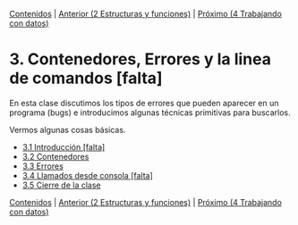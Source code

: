 [Contenidos](../Contenidos.md) \| [Anterior (2 Estructuras y funciones)](../02_Estructuras_y_Funciones/00_Resumen.md) \| [Próximo (4 Trabajando con datos)](../04_Datos/00_Resumen.md)

# 3. Contenedores, Errores y la linea de comandos [falta]
En esta clase discutimos los tipos de errores que pueden aparecer en un programa (bugs) e introducimos algunas técnicas primitivas para buscarlos.

Vermos algunas cosas básicas.


* [3.1 Introducción [falta]](01_Introduccion.md)
* [3.2 Contenedores](02_Contenedores.md)
* [3.3 Errores](03_Bugs.md)
* [3.4 Llamados desde consola [falta]](04_Llamados_desde_cmd.md)
* [3.5 Cierre de la clase](05_Cierre.md)


[Contenidos](../Contenidos.md) \| [Anterior (2 Estructuras y funciones)](../02_Estructuras_y_Funciones/00_Resumen.md) \| [Próximo (4 Trabajando con datos)](../04_Datos/00_Resumen.md)
